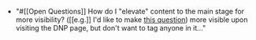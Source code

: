 - "#[[Open Questions]] How do I "elevate" content to the main stage for more visibility? ([[e.g.]] I'd like to make [this question](((jteC3b2n_)))) more visible upon visiting the DNP page, but don't want to tag anyone in it..."
